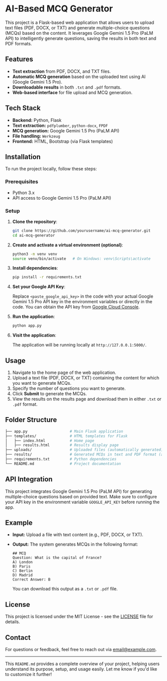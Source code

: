 # AI-Based MCQ Generator

This project is a Flask-based web application that allows users to upload text files (PDF, DOCX, or TXT) and generate multiple-choice questions (MCQs) based on the content. It leverages Google Gemini 1.5 Pro (PaLM API) to intelligently generate questions, saving the results in both text and PDF formats.

## Features

- **Text extraction** from PDF, DOCX, and TXT files.
- **Automatic MCQ generation** based on the uploaded text using AI (Google Gemini 1.5 Pro).
- **Downloadable results** in both `.txt` and `.pdf` formats.
- **Web-based interface** for file upload and MCQ generation.

## Tech Stack

- **Backend:** Python, Flask
- **Text extraction:** `pdfplumber`, `python-docx`, `FPDF`
- **MCQ generation:** Google Gemini 1.5 Pro (PaLM API)
- **File handling:** `Werkzeug`
- **Frontend:** HTML, Bootstrap (via Flask templates)

## Installation

To run the project locally, follow these steps:

### Prerequisites

- Python 3.x
- API access to Google Gemini 1.5 Pro (PaLM API)

### Setup

1. **Clone the repository**:

   ```bash
   git clone https://github.com/yourusername/ai-mcq-generator.git
   cd ai-mcq-generator
   ```

2. **Create and activate a virtual environment (optional)**:

   ```bash
   python3 -m venv venv
   source venv/bin/activate   # On Windows: venv\Scripts\activate
   ```

3. **Install dependencies**:

   ```bash
   pip install -r requirements.txt
   ```

4. **Set your Google API Key**:

   Replace `<paste_google_api_key>` in the code with your actual Google Gemini 1.5 Pro API key in the environment variables or directly in the code. You can obtain the API key from [Google Cloud Console](https://console.cloud.google.com/).

5. **Run the application**:

   ```bash
   python app.py
   ```

6. **Visit the application**:

   The application will be running locally at `http://127.0.0.1:5000/`.

## Usage

1. Navigate to the home page of the web application.
2. Upload a text file (PDF, DOCX, or TXT) containing the content for which you want to generate MCQs.
3. Specify the number of questions you want to generate.
4. Click **Submit** to generate the MCQs.
5. View the results on the results page and download them in either `.txt` or `.pdf` format.

## Folder Structure

```bash
├── app.py                   # Main Flask application
├── templates/               # HTML templates for Flask
│   ├── index.html           # Home page
│   ├── results.html         # Results display page
├── uploads/                 # Uploaded files (automatically generated)
├── results/                 # Generated MCQs in text and PDF format (automatically generated)
├── requirements.txt         # Python dependencies
└── README.md                # Project documentation
```

## API Integration

This project integrates Google Gemini 1.5 Pro (PaLM API) for generating multiple-choice questions based on provided text. Make sure to configure your API key in the environment variable `GOOGLE_API_KEY` before running the app.

## Example

- **Input:** Upload a file with text content (e.g., PDF, DOCX, or TXT).
- **Output:** The system generates MCQs in the following format:

  ```
  ## MCQ
  Question: What is the capital of France?
  A) London
  B) Paris
  C) Berlin
  D) Madrid
  Correct Answer: B
  ```

  You can download this output as a `.txt` or `.pdf` file.

## License

This project is licensed under the MIT License - see the [LICENSE](LICENSE) file for details.

## Contact

For questions or feedback, feel free to reach out via [email@example.com](mailto:email@example.com).

---

This `README.md` provides a complete overview of your project, helping users understand its purpose, setup, and usage easily. Let me know if you'd like to customize it further!